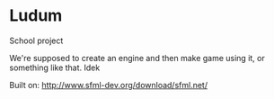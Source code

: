 Ludum
=====

School project

We're supposed to create an engine and then make game using it, or something like that. Idek

Built on: http://www.sfml-dev.org/download/sfml.net/
